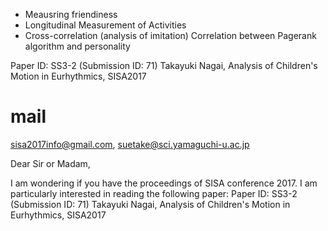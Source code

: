 


* Meausring friendiness
* Longitudinal Measurement of Activities
* Cross-correlation (analysis of imitation)
 Correlation between Pagerank algorithm and personality

Paper ID: SS3-2 (Submission ID: 71)
Takayuki Nagai, Analysis of Children's Motion in Eurhythmics, SISA2017


# mail

sisa2017info@gmail.com, suetake@sci.yamaguchi-u.ac.jp

Dear Sir or Madam,

I am wondering if you have the proceedings of SISA conference 2017.
I am particularly interested in reading the following paper:
Paper ID: SS3-2 (Submission ID: 71)
Takayuki Nagai, Analysis of Children's Motion in Eurhythmics, SISA2017
